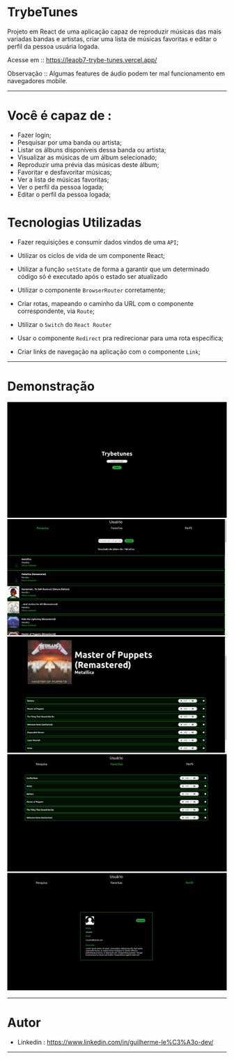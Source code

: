 
# TrybeTunes

Projeto em React de uma aplicação capaz de reproduzir músicas das mais variadas bandas e artistas, criar uma lista de músicas favoritas e editar o perfil da pessoa usuária logada.

Acesse em :: https://leaob7-trybe-tunes.vercel.app/

Observação :: Algumas features de áudio podem ter mal funcionamento em navegadores mobile. 

---

# Você é capaz de :

 - Fazer login;
 - Pesquisar por uma banda ou artista;
 - Listar os álbuns disponíveis dessa banda ou artista;
 - Visualizar as músicas de um álbum selecionado;
 - Reproduzir uma prévia das músicas deste álbum;
 - Favoritar e desfavoritar músicas;
 - Ver a lista de músicas favoritas;
 - Ver o perfil da pessoa logada;
 - Editar o perfil da pessoa logada;

# Tecnologias Utilizadas

  * Fazer requisições e consumir dados vindos de uma `API`;

  * Utilizar os ciclos de vida de um componente React;

  * Utilizar a função `setState` de forma a garantir que um determinado código só é executado após o estado ser atualizado
  
  * Utilizar o componente `BrowserRouter` corretamente;

  * Criar rotas, mapeando o caminho da URL com o componente correspondente, via `Route`;

  * Utilizar o `Switch` do `React Router`

  * Usar o componente `Redirect` pra redirecionar para uma rota específica;

  * Criar links de navegação na aplicação com o componente `Link`;

---

# Demonstração

<img src="./public/tunes-login.png" alt="login" />
<img src="./public/search-album.png" alt="search" />
<img src="./public/page-album.png" alt="album-page" />
<img src="./public/favorites.png" alt="favorites" />
<img src="./public/profile.png" alt="profile" />

---

# Autor

 - Linkedin : https://www.linkedin.com/in/guilherme-le%C3%A3o-dev/

---
